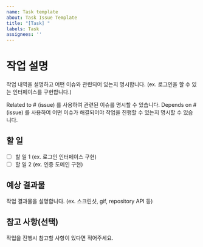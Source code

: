 ```yaml
---
name: Task template
about: Task Issue Template
title: "[Task] "
labels: Task
assignees: ''
---
```


# 작업 설명

작업 내역을 설명하고 어떤 이슈와 관련되어 있는지 명시합니다.
(ex. 로그인을 할 수 있는 인터페이스를 구현합니다.)

Related to # (issue) 를 사용하여 관련된 이슈를 명시할 수 있습니다.
Depends on # (issue) 를 사용하여 어떤 이슈가 해결되어야 작업을 진행할 수 있는지 명시할 수 있습니다.

## 할 일

- [ ] 할 일 1 (ex. 로그인 인터페이스 구현)
- [ ] 할 일 2 (ex. 인증 도메인 구현)

## 예상 결과물

작업 결과물을 설명합니다. (ex. 스크린샷, gif, repository API 등)

## 참고 사항(선택)

작업을 진행시 참고할 사항이 있다면 적어주세요.